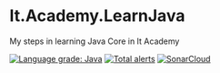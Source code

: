 # It.Academy.LearnJava
My steps in learning Java Core in It Academy

<a href="https://lgtm.com/projects/g/JustShooter/It.Academy.LearnJava/context:java"><img alt="Language grade: Java" src="https://img.shields.io/lgtm/grade/java/g/JustShooter/It.Academy.LearnJava.svg?logo=lgtm&logoWidth=18"/></a>
<a href="https://lgtm.com/projects/g/JustShooter/It.Academy.LearnJava/alerts/"><img alt="Total alerts" src="https://img.shields.io/lgtm/alerts/g/JustShooter/It.Academy.LearnJava.svg?logo=lgtm&logoWidth=18"/></a>
[![SonarCloud](https://sonarcloud.io/images/project_badges/sonarcloud-white.svg)](https://sonarcloud.io/summary/new_code?id=JustShooter_It.Academy.LearnJava)
